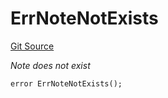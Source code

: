 # ErrNoteNotExists
[Git Source](https://github.com/Crossbell-Box/Crossbell-Contracts/blob/3060ff9b47459c3bc54ac39115cb04b01451f340/contracts/libraries/Error.sol)

*Note does not exist*


```solidity
error ErrNoteNotExists();
```

